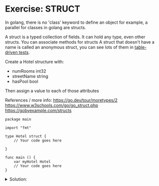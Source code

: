 # Exercise: STRUCT

In golang, there is no 'class' keyword to define an object for example, a parallel for classes in golang are structs.

A struct is a typed collection of fields.
It can hold any type, even other structs.
You can associate methods for structs
A struct that doesn't have a name is called an anonymous struct, you can see lots of them in [table-driven tests](https://go.dev/wiki/TableDrivenTests).

Create a Hotel structure with:

- numRooms int32
- streetName string
- hasPool bool

Then assign a value to each of those attributes

References / more info:
https://go.dev/tour/moretypes/2
https://www.w3schools.com/go/go_struct.php
https://gobyexample.com/structs

```golang
package main

import "fmt"

type Hotel struct {
	// Your code goes here

}

func main () {
	var myHotel Hotel
	// Your code goes here
}
```

<details>
<summary> Solution: </summary>

```golang
package main

import "fmt"

type Hotel struct {
  // Your code goes here
  numRooms int32
  streetName string
  hasPool bool
}

func main () {
  var myHotel Hotel
  // Your code goes here
  myHotel.numRooms = 30
  myHotel.streetName = "Thaerstrasse"
  myHotel.hasPool    = true
  fmt.Printf("My hotel in %v has %d rooms and it's %t that has a Pool", myHotel.streetName, myHotel.numRooms, myHotel.hasPool)
}
```

</details>
